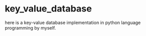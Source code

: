 # key_value_database
here is a key-value database implementation in python language programming by myself.
